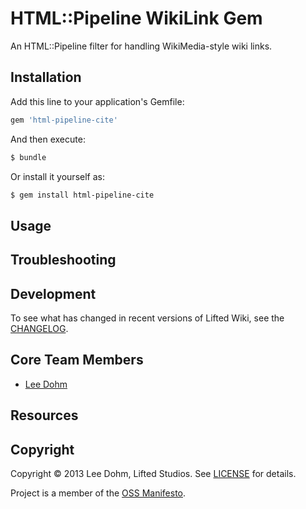 <!-- 
[![Build Status](NOTE: Use something like Travis CI http://about.travis-ci.org/docs/user/getting-started/)
 -->

# HTML::Pipeline WikiLink Gem

An HTML::Pipeline filter for handling WikiMedia-style wiki links.

## Installation

Add this line to your application's Gemfile:

```ruby
gem 'html-pipeline-cite'
```

And then execute:

```sh
$ bundle
```

Or install it yourself as:

```sh
$ gem install html-pipeline-cite
```

## Usage

## Troubleshooting

## Development

To see what has changed in recent versions of Lifted Wiki, see the [CHANGELOG](https://github.com/lifted-studios/html-pipeline-wiki-link/blob/master/CHANGELOG.md).

## Core Team Members

* [Lee Dohm](https://github.com/lee-dohm/)

## Resources

<!-- ### Other questions

Feel free to chat with the Lifted Wiki core team (and many other users) on IRC in the  [#project](irc://irc.freenode.net/project) channel on Freenode, or via email on the [Project mailing list]().
 -->

## Copyright

Copyright © 2013 Lee Dohm, Lifted Studios. See [LICENSE](https://github.com/lifted-studios/html-pipeline-wiki-link/blob/master/LICENSE.md) for details.

Project is a member of the [OSS Manifesto](http://ossmanifesto.com/).
